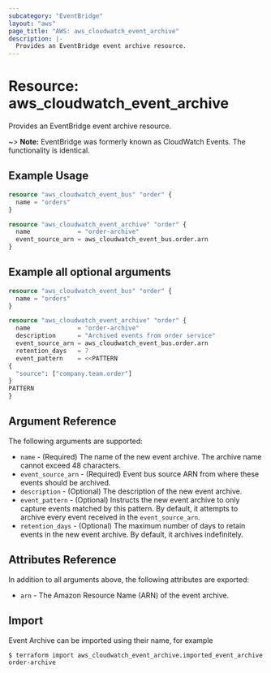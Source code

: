 ```yaml
---
subcategory: "EventBridge"
layout: "aws"
page_title: "AWS: aws_cloudwatch_event_archive"
description: |-
  Provides an EventBridge event archive resource.
---
```


# Resource: aws_cloudwatch_event_archive

Provides an EventBridge event archive resource.

~> **Note:** EventBridge was formerly known as CloudWatch Events. The functionality is identical.


## Example Usage

```terraform
resource "aws_cloudwatch_event_bus" "order" {
  name = "orders"
}

resource "aws_cloudwatch_event_archive" "order" {
  name             = "order-archive"
  event_source_arn = aws_cloudwatch_event_bus.order.arn
}
```

## Example all optional arguments

```terraform
resource "aws_cloudwatch_event_bus" "order" {
  name = "orders"
}

resource "aws_cloudwatch_event_archive" "order" {
  name             = "order-archive"
  description      = "Archived events from order service"
  event_source_arn = aws_cloudwatch_event_bus.order.arn
  retention_days   = 7
  event_pattern    = <<PATTERN
{
  "source": ["company.team.order"]
}
PATTERN
}
```

## Argument Reference

The following arguments are supported:

* `name` - (Required) The name of the new event archive. The archive name cannot exceed 48 characters.
* `event_source_arn` - (Required) Event bus source ARN from where these events should be archived.
* `description` - (Optional) The description of the new event archive.
* `event_pattern` - (Optional) Instructs the new event archive to only capture events matched by this pattern. By default, it attempts to archive every event received in the `event_source_arn`.
* `retention_days` - (Optional) The maximum number of days to retain events in the new event archive. By default, it archives indefinitely.

## Attributes Reference

In addition to all arguments above, the following attributes are exported:

* `arn` - The Amazon Resource Name (ARN) of the event archive.

## Import

Event Archive can be imported using their name, for example

```console
$ terraform import aws_cloudwatch_event_archive.imported_event_archive order-archive
```
